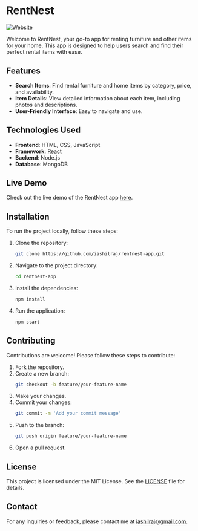 # RentNest

[![Website](https://img.shields.io/website-up-down-green-red/http/iashilraj.github.io/rentnest-app.svg)](https://iashilraj.github.io/rentnest-app/)

Welcome to RentNest, your go-to app for renting furniture and other items for your home. This app is designed to help users search and find their perfect rental items with ease.

## Features

- **Search Items**: Find rental furniture and home items by category, price, and availability.
- **Item Details**: View detailed information about each item, including photos and descriptions.
- **User-Friendly Interface**: Easy to navigate and use.

## Technologies Used

- **Frontend**: HTML, CSS, JavaScript
- **Framework**: [React](https://reactjs.org/)
- **Backend**: Node.js
- **Database**: MongoDB

## Live Demo

Check out the live demo of the RentNest app [here](https://iashilraj.github.io/rentnest-app/).

## Installation

To run the project locally, follow these steps:

1. Clone the repository:
    ```bash
    git clone https://github.com/iashilraj/rentnest-app.git
    ```
2. Navigate to the project directory:
    ```bash
    cd rentnest-app
    ```
3. Install the dependencies:
    ```bash
    npm install
    ```
4. Run the application:
    ```bash
    npm start
    ```

## Contributing

Contributions are welcome! Please follow these steps to contribute:

1. Fork the repository.
2. Create a new branch:
    ```bash
    git checkout -b feature/your-feature-name
    ```
3. Make your changes.
4. Commit your changes:
    ```bash
    git commit -m 'Add your commit message'
    ```
5. Push to the branch:
    ```bash
    git push origin feature/your-feature-name
    ```
6. Open a pull request.

## License

This project is licensed under the MIT License. See the [LICENSE](LICENSE) file for details.

## Contact

For any inquiries or feedback, please contact me at [iashilraj@gmail.com](mailto:iashilraj@gmail.com).
